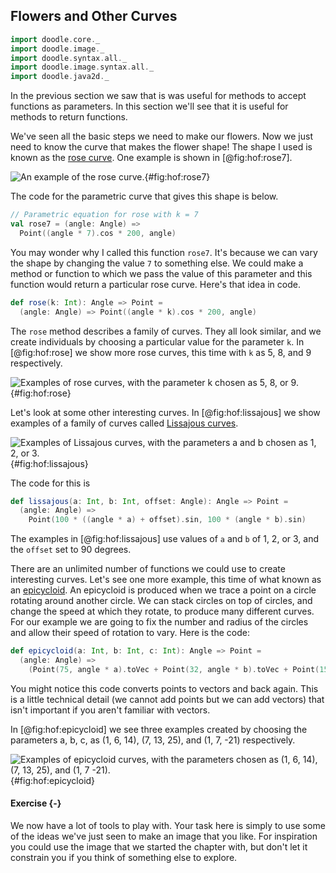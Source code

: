 ## Flowers and Other Curves

```scala mdoc:invisible
import doodle.core._
import doodle.image._
import doodle.syntax.all._
import doodle.image.syntax.all._
import doodle.java2d._
```

In the previous section we saw that is was useful for methods to accept functions as parameters. In this section we'll see that it is useful for methods to return functions.

We've seen all the basic steps we need to make our flowers. Now we just need to know the curve that makes the flower shape! The shape I used is known as the [rose curve][rose-curve]. One example is shown in [@fig:hof:rose7]. 

![An example of the rose curve.](src/pages/hof/rose7.pdf+svg){#fig:hof:rose7}

The code for the parametric curve that gives this shape is below.

```scala mdoc:silent
// Parametric equation for rose with k = 7
val rose7 = (angle: Angle) =>
  Point((angle * 7).cos * 200, angle)
```

You may wonder why I called this function `rose7`. It's because we can vary the shape by changing the value `7` to something else. We could make a method or function to which we pass the value of this parameter and this function would return a particular rose curve. Here's that idea in code.

```scala mdoc:silent
def rose(k: Int): Angle => Point =
  (angle: Angle) => Point((angle * k).cos * 200, angle)
```

The `rose` method describes a family of curves. They all look similar, and we create individuals by choosing a particular value for the parameter `k`. In [@fig:hof:rose] we show more rose curves, this time with `k` as 5, 8, and 9 respectively.

![Examples of rose curves, with the parameter k chosen as 5, 8, or 9.](src/pages/hof/rose.pdf+svg){#fig:hof:rose}


Let's look at some other interesting curves. In [@fig:hof:lissajous] we show examples of a family of curves called [Lissajous curves][lissajous].

![Examples of Lissajous curves, with the parameters a and b chosen as 1, 2, or 3.](src/pages/hof/lissajous.pdf+svg){#fig:hof:lissajous}

The code for this is

```scala
def lissajous(a: Int, b: Int, offset: Angle): Angle => Point =
  (angle: Angle) =>
    Point(100 * ((angle * a) + offset).sin, 100 * (angle * b).sin)
```

The examples in [@fig:hof:lissajous] use values of `a` and `b` of 1, 2, or 3, and the `offset` set to 90 degrees.

There are an unlimited number of functions we could use to create interesting curves. Let's see one more example, this time of what known as an [epicycloid][epicycloid]. An epicycloid is produced when we trace a point on a circle rotating around another circle. We can stack circles on top of circles, and change the speed at which they rotate, to produce many different curves. For our example we are going to fix the number and radius of the circles and allow their speed of rotation to vary. Here is the code:

```scala
def epicycloid(a: Int, b: Int, c: Int): Angle => Point =
  (angle: Angle) =>
    (Point(75, angle * a).toVec + Point(32, angle * b).toVec + Point(15, angle * c).toVec).toPoint
```

You might notice this code converts points to vectors and back again. This is a little technical detail (we cannot add points but we can add vectors) that isn't important if you aren't familiar with vectors.

In [@fig:hof:epicycloid] we see three examples created by choosing the parameters a, b, c, as (1, 6, 14), (7, 13, 25), and (1, 7, -21) respectively.

![Examples of epicycloid curves, with the parameters chosen as (1, 6, 14), (7, 13, 25), and (1, 7 -21).](src/pages/hof/epicycloid.pdf+svg){#fig:hof:epicycloid}


#### Exercise {-}

We now have a lot of tools to play with. Your task here is simply to use some of the ideas we've just seen to make an image that you like. For inspiration you could use the image that we started the chapter with, but don't let it constrain you if you think of something else to explore.


[lissajous]: https://en.wikipedia.org/wiki/Lissajous_curve
[epicycloid]: https://en.wikipedia.org/wiki/Epicycloid
[rose-curve]: https://en.wikipedia.org/wiki/Rose_(mathematics)
